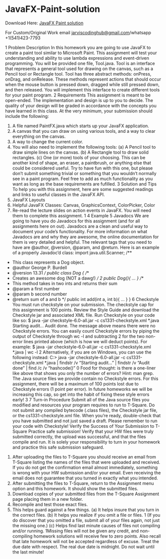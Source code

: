 # JavaFX-Paint-solution

Download Here: [JavaFX Paint solution](https://jarviscodinghub.com/assignment/javafx-paint-solution/)

For Custom/Original Work email jarviscodinghub@gmail.com/whatsapp +1(541)423-7793

1 Problem Description
In this homework you are going to use JavaFX to create a paint tool similar to Microsoft Paint. This assignment will
test your understanding and ability to use lambda expressions and event-driven programming.
You will be provided one file, Tool.java. Tool is an interface that represents a general tool used for drawing
on the canvas, such as a Pencil tool or Rectangle tool. Tool has three abstract methods: onPress, onDrag, and
onRelease. These methods represent actions that should occur when the mouse button is pressed down, dragged
while still pressed down, and then released. You will implement this interface to create different tools for your paint
program.
2 Requirements
This assignment is meant to be open-ended. The implementation and design is up to you to decide. The quality of
your design will be graded in accordance with the concepts you have learned in this class.
At the very minimum, your submission should include the following:
1. A file named PaintFX.java which starts up your JavaFX application.
2. A canvas that you can draw on using various tools, and a way to clear everything on the canvas.
3. A way to change the current color.
4. You will also need to implement the following tools:
(a) A Pencil tool to draw simple lines on the canvas.
(b) A Rectangle tool to draw solid rectangles.
(c) One (or more) tools of your choosing. This can be another kind of shape, an eraser, a paintbrush, or
anything else that could be considered useful. Try to have fun with this one, but please don’t submit
something trivial or something that you wouldn’t normally see in a paint program. Feel free to add as
much functionality as you want as long as the base requirements are fufilled.
3 Solution and Tips
To help you with this assignment, here are some suggested readings and links to useful classes in the JavaFX API.
1. JavaFX Layouts
2. Helpful JavaFX Classes: Canvas, GraphicsContext, ColorPicker, Color
3. Re-read the lecture slides on action events in JavaFX. You will need them to complete this assignment.
1
4 Example
5 Javadocs
We are going to have you do Javadocs for this assignment (and for all assignments here on out). Javadocs are a clean
and useful way to document your code’s functionality. For more information on what Javadocs are and why they are
awesome, the online documentation for them is very detailed and helpful. The relevant tags that you need to have are
@author, @version, @param, and @return. Here is an example of a properly Javadoc’d class:
import java.util.Scanner;
/**
* This class represents a Dog object.
* @author George P. Burdell
* @version 13.31
*/
public class Dog {
/**
* Creates an awesome dog (NOT a dawg!)
*/
2
public Dog(){
…
}
/**
* This method takes in two ints and returns their sum
* @param a first number
* @param b second number
* @return sum of a and b
*/
public int add(int a, int b){
…
}
}
6 Checkstyle
You must run checkstyle on your submission. The checkstyle cap for this assignment is 100 points.
Review the Style Guide and download the Checkstyle jar and associated XML file. Run Checkstyle on your code like
so:
$ java -jar checkstyle-6.0-all.jar -c cs1331-checkstyle.xml *.java
Starting audit…
Audit done.
The message above means there were no Checkstyle errors. You can easily count Checkstyle errors by piping the
output of Checkstyle through wc -l and subtracting 2 for the two non-error lines printed above (which is how we
will deduct points). For example:
$ java -jar checkstyle-6.0-all.jar -c cs1331-checkstyle.xml *.java | wc -l
2
Alternatively, if you are on Windows, you can use the following instead:
C:\> java -jar checkstyle-6.0-all.jar -c cs1331-checkstyle.xml *.java | findstr /v “Starting audit…” |
findstr /v “Audit done” | find /c /v “hashcode()”
0
Food for thought: is there a one-liner like above that shows you only the number of errors? Hint: man
grep.
The Java source files we provide contain no Checkstyle errors. For this assignment, there will be a maximum of 100
points lost due to Checkstyle errors (1 point per error). In future homeworks we will be increasing this cap, so get into
the habit of fixing these style errors early!
3
7 Turn-in Procedure
Submit all of the Java source files you modified and resources your program requires to run to T-Square. Do not submit
any compiled bytecode (.class files), the Checkstyle jar file, or the
cs1331-checkstyle.xml file. When you’re ready, double-check that you have submitted and not just saved a
draft.
Please remember to run your code with Checkstyle!
Verify the Success of Your Submission to T-Square
Practice safe submission! Verify that your HW files were truly submitted correctly, the upload was successful, and that
the files compile and run. It is solely your responsibility to turn in your homework and practice this safe submission
safeguard.
1. After uploading the files to T-Square you should receive an email from T-Square listing the names of the files
that were uploaded and received. If you do not get the confirmation email almost immediately, something is
wrong with your HW submission and/or your email. Even receiving the email does not guarantee that you
turned in exactly what you intended.
2. After submitting the files to T-Square, return to the Assignment menu option and this homework. It should show
the submitted files.
3. Download copies of your submitted files from the T-Square Assignment page placing them in a new folder.
4. Recompile and test those exact files.
5. This helps guard against a few things.
(a) It helps insure that you turn in the correct files.
(b) It helps you realize if you omit a file or files. 1
(If you do discover that you omitted a file, submit all of
your files again, not just the missing one.)
(c) Helps find last minute causes of files not compiling and/or running.
1Missing files will not be given any credit, and non-compiling homework solutions will receive few to zero points. Also recall that late homework
will not be accepted regardless of excuse. Treat the due date with respect. The real due date is midnight. Do not wait until the last minute!

